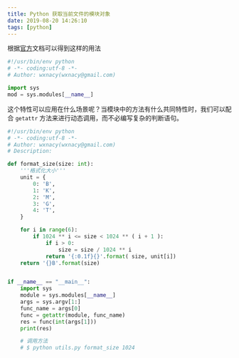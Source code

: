 ```yaml
---
title: Python 获取当前文件的模块对象
date: 2019-08-20 14:26:10
tags: [python]
---
```


根据[官方](https://www.python.org/dev/peps/pep-3130/)文档可以得到这样的用法

<!-- more -->
<!-- toc -->

```python
#!/usr/bin/env python
# -*- coding:utf-8 -*-
# Author: wxnacy(wxnacy@gmail.com)

import sys
mod = sys.modules[__name__]
```

这个特性可以应用在什么场景呢？当模块中的方法有什么共同特性时，我们可以配合 `getattr` 方法来进行动态调用，而不必编写复杂的判断语句。

```python
#!/usr/bin/env python
# -*- coding:utf-8 -*-
# Author: wxnacy(wxnacy@gmail.com)
# Description:

def format_size(size: int):
    '''格式化大小'''
    unit = {
        0: 'B',
        1: 'K',
        2: 'M',
        3: 'G',
        4: 'T',
    }

    for i in range(6):
        if 1024 ** i <= size < 1024 ** ( i + 1 ):
            if i > 0:
                size = size / 1024 ** i
            return '{:0.1f}{}'.format( size, unit[i])
    return '{}B'.format(size)


if __name__ == "__main__":
    import sys
    module = sys.modules[__name__]
    args = sys.argv[1:]
    func_name = args[0]
    func = getattr(module, func_name)
    res = func(int(args[1]))
    print(res)

    # 调用方法
    # $ python utils.py format_size 1024
```
